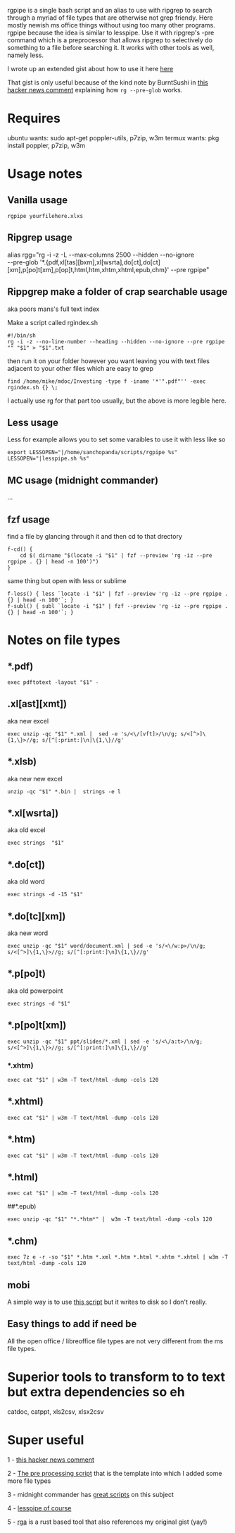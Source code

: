 rgpipe is a single bash script and an alias to use with ripgrep to search through a myriad of file types that are otherwise not grep friendy.  Here mostly newish ms office things without using too many other programs.  rgpipe because the idea is similar to lesspipe.  Use it with ripgrep's -pre command which is a preprocessor that allows ripgrep to selectively do something to a file before searching it. It works with other tools as well, namely less.

I wrote up an extended gist about how to use it here
[here](https://gist.github.com/ColonolBuendia/314826e37ec35c616d70506c38dc65aa)

That gist is only useful because of the kind note by BurntSushi in [this hacker news comment](https://news.ycombinator.com/item?id=19675934) explaining how ```rg --pre-glob``` works.

# Requires

ubuntu wants: sudo apt-get poppler-utils, p7zip, w3m
termux wants: pkg install poppler, p7zip, w3m


# Usage notes

## Vanilla usage
```
rgpipe yourfilehere.xlxs
```

## Ripgrep usage
alias rgg="rg -i -z -L --max-columns 2500 --hidden --no-ignore \
--pre-glob '*.{pdf,xl[tas][bxm],xl[wsrta],do[ct],do[ct][xm],p[po]t[xm],p[op]t,html,htm,xhtm,xhtml,epub,chm}' --pre rgpipe"

## Rippgrep make a folder of crap searchable usage
aka poors mans's full text index

Make a script called rgindex.sh
```
#!/bin/sh
rg -i -z --no-line-number --heading --hidden --no-ignore --pre rgpipe "" "$1" > "$1".txt
```
then run it on your folder however you want leaving you with text files adjacent to your other files which are easy to grep
```
find /home/mike/mdoc/Investing -type f -iname '*'".pdf"'' -exec rgindex.sh {} \;
```

I actually use rg for that part too usually, but the above is more legible here.

## Less usage
Less for example allows you to set some varaibles to use it with less like so
```
export LESSOPEN="|/home/sanchopanda/scripts/rgpipe %s"
LESSOPEN="|lesspipe.sh %s"
```
## MC usage (midnight commander)
...

## fzf usage
find a file by glancing through it and then cd to that drectory
```
f-cd() {
	cd $( dirname "$(locate -i "$1" | fzf --preview 'rg -iz --pre rgpipe . {} | head -n 100')")
}
```
same thing but open with less or sublime
```
f-less() { less `locate -i "$1" | fzf --preview 'rg -iz --pre rgpipe . {} | head -n 100'`; }
f-subl() { subl `locate -i "$1" | fzf --preview 'rg -iz --pre rgpipe . {} | head -n 100'`; }
```

# Notes on file types

## *.pdf)
```
exec pdftotext -layout "$1" -
```

## .xl[ast][xmt])
aka new excel
```
exec unzip -qc "$1" *.xml |  sed -e 's/<\/[vft]>/\n/g; s/<[^>]\{1,\}>//g; s/[^[:print:]\n]\{1,\}//g'
```

## *.xlsb)
aka new new excel
```
unzip -qc "$1" *.bin |  strings -e l
```

## *.xl[wsrta])
aka old excel
```
exec strings  "$1"
```

## *.do[ct])
aka old word
```
exec strings -d -15 "$1"
```

## *.do[tc][xm])
aka new word
```
exec unzip -qc "$1" word/document.xml | sed -e 's/<\/w:p>/\n/g; s/<[^>]\{1,\}>//g; s/[^[:print:]\n]\{1,\}//g'
```

## *.p[po]t)
aka old powerpoint
```
exec strings -d "$1"
```

##   *.p[po]t[xm])
```
exec unzip -qc "$1" ppt/slides/*.xml | sed -e 's/<\/a:t>/\n/g; s/<[^>]\{1,\}>//g; s/[^[:print:]\n]\{1,\}//g'
```

### *.xhtm)
```
exec cat "$1" | w3m -T text/html -dump -cols 120
```

## *.xhtml)
```
exec cat "$1" | w3m -T text/html -dump -cols 120
```

## *.htm)
```
exec cat "$1" | w3m -T text/html -dump -cols 120
```

## *.html)
```
exec cat "$1" | w3m -T text/html -dump -cols 120
```

##*.epub)
```
exec unzip -qc "$1" "*.*htm*" |  w3m -T text/html -dump -cols 120
```

## *.chm)
```
exec 7z e -r -so "$1" *.htm *.xml *.htm *.html *.xhtm *.xhtml | w3m -T text/html -dump -cols 120
```

## mobi
A simple way is to use [this script](https://github.com/kevinhendricks/KindleUnpack/archive/v032.zip) but it writes to disk so I don't really.

## Easy things to add if need be
All the open office / libreoffice file types are not very different from the ms file types.

# Superior tools to transform to to text but extra dependencies so eh
catdoc, catppt, xls2csv, xlsx2csv

# Super useful

1 - [this hacker news comment](https://news.ycombinator.com/item?id=19675934)

2 - [The pre processing script](http://manpages.ubuntu.com/manpages/cosmic/man1/rg.1.html) that is the template into which I added some more file types

3 - midnight commander has [great scripts](https://github.com/MidnightCommander/mc/tree/0075f36b693109a34f8729d47fdf931b0481a68e/misc/ext.d) on this subject

4 - [lesspipe of course](https://github.com/wofr06/lesspipe)

5 - [rga](https://github.com/phiresky/ripgrep-all) is a rust based tool that also references my original gist (yay!)
